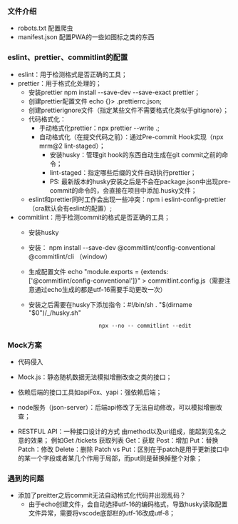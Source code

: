 ### 文件介绍
* robots.txt 配置爬虫
* manifest.json 配置PWA的一些如图标之类的东西

### eslint、prettier、commitlint的配置
* eslint：用于检测格式是否正确的工具；
* prettier：用于格式化处理的；
    * 安装prettier npm install --save-dev --save-exact prettier；
    * 创建prettier配置文件 echo {}> .prettierrc.json;
    * 创建prettierignore文件（指定某些文件不需要格式化类似于gitignore）；
    * 代码格式化： 
        *  手动格式化prettier：npx prettier --write .;
        *  自动格式化（在提交代码之前）：通过Pre-commit Hook实现（npx mrm@2 lint-staged）；
            * 安装husky：管理git hook的东西自动生成在git commit之前的命令；
            * lint-staged：指定哪些后缀的文件自动执行prettier；
            * PS: 最新版本的husky安装之后是不会在package.json中出现pre-commit的命令的，会直接在项目中添加.husky文件；
    * eslint和prettier同时工作会出现一些冲突：npm i eslint-config-prettier（cra默认会有eslint的配置）;
* commitlint：用于检测commit的格式是否正确的工具；
    * 安装husky
    * 安装： npm install --save-dev @commitlint/config-conventional @commitlint/cli （window）
    * 生成配置文件 echo "module.exports = {extends: ['@commitlint/config-conventional']}" > commitlint.config.js（需要注意通过echo生成的都是utf-16需要手动更改一次）
    * 安装之后需要在husky下添加指令：#!/bin/sh
                                . "$(dirname "$0")/_/husky.sh"

                                npx --no -- commitlint --edit

### Mock方案
* 代码侵入
* Mock.js：静态随机数据无法模拟增删改查之类的接口；
* 依赖后端的接口工具如apiFox、yapi：强依赖后端；
* node服务（json-server）：后端api修改了无法自动修改，可以模拟增删改查；

* RESTFUL API：一种接口设计的方式 由method以及uri组成，能起到见名之意的效果；
例如Get /tickets 获取列表
    Get：获取
    Post：增加
    Put：替换
    Patch：修改
    Delete：删除
Patch vs Put：区别在于patch是用于更新接口中的某一个字段或者某几个作用于局部，而put则是替换掉整个对象；





































### 遇到的问题
* 添加了preitter之后commit无法自动格式化代码并出现乱码？
    * 由于echo创建文件，会自动选择utf-16的编码格式，导致husky读取配置文件异常，需要将vscode底部栏的utf-16改成utf-8；